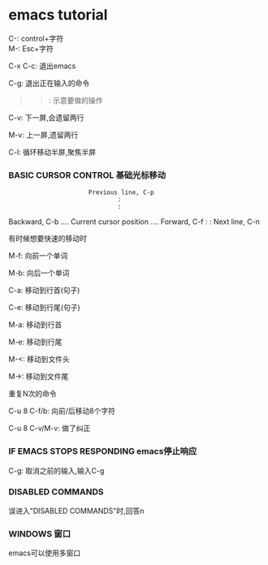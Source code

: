 # emacs tutorial
C-<chr>: control+字符  
M-<chr>: Esc+字符

C-x C-c: 退出emacs

C-g: 退出正在输入的命令

>>: 示意要做的操作

C-v: 下一屏,会遗留两行

M-v: 上一屏,遗留两行

C-l: 循环移动半屏,聚焦半屏

### BASIC CURSOR CONTROL 基础光标移动
                          Previous line, C-p
                                  :
                                  :
   Backward, C-b .... Current cursor position .... Forward, C-f
                                  :
                                  :
                            Next line, C-n

有时候想要快速的移动时

M-f: 向前一个单词

M-b: 向后一个单词

C-a: 移动到行首(句子)

C-e: 移动到行尾(句子)

M-a: 移动到行首

M-e: 移动到行尾

M-<: 移动到文件头

M->: 移动到文件尾

重复N次的命令

C-u 8 C-f/b: 向前/后移动8个字符

C-u 8 C-v/M-v: 做了纠正

### IF EMACS STOPS RESPONDING emacs停止响应

C-g: 取消之前的输入,输入C-g

### DISABLED COMMANDS
误进入"DISABLED COMMANDS"时,回答n

### WINDOWS 窗口
emacs可以使用多窗口




